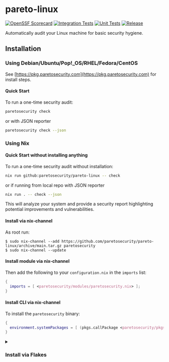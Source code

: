# pareto-linux
[![OpenSSF Scorecard](https://api.scorecard.dev/projects/github.com/ParetoSecurity/pareto-linux/badge)](https://scorecard.dev/viewer/?uri=github.com/ParetoSecurity/pareto-linux)
[![Integration Tests](https://github.com/ParetoSecurity/pareto-linux/actions/workflows/build.yml/badge.svg)](https://github.com/ParetoSecurity/pareto-linux/actions/workflows/build.yml)
[![Unit Tests](https://github.com/ParetoSecurity/pareto-linux/actions/workflows/unit.yml/badge.svg)](https://github.com/ParetoSecurity/pareto-linux/actions/workflows/unit.yml)
[![Release](https://github.com/ParetoSecurity/pareto-linux/actions/workflows/release.yml/badge.svg)](https://github.com/ParetoSecurity/pareto-linux/actions/workflows/release.yml)


Automatically audit your Linux machine for basic security hygiene.

## Installation

### Using Debian/Ubuntu/Pop!_OS/RHEL/Fedora/CentOS

See [https://pkg.paretosecurity.com](https://pkg.paretosecurity.com) for install steps.


#### Quick Start

To run a one-time security audit:

```bash
paretosecurity check
```

or with JSON reporter

```bash
paretosecurity check --json
```

### Using Nix

#### Quick Start without installing anything

To run a one-time security audit without installation:

```bash
nix run github:paretosecurity/pareto-linux -- check
```

or if running from local repo with JSON reporter

```bash
nix run . -- check --json
```

This will analyze your system and provide a security report highlighting potential improvements and vulnerabilities.


#### Install via nix-channel

</summary>

As root run:

```ShellSession
$ sudo nix-channel --add https://github.com/paretosecurity/pareto-linux/archive/main.tar.gz paretosecurity
$ sudo nix-channel --update
```

#### Install module via nix-channel

Then add the following to your `configuration.nix` in the `imports` list:

```nix
{
  imports = [ <paretosecurity/modules/paretosecurity.nix> ];
}
```

#### Install CLI via nix-channel

To install the `paretosecurity` binary:

```nix
{
  environment.systemPackages = [ (pkgs.callPackage <paretosecurity/pkgs/paretosecurity.nix> {}) ];
}
```

</details>

<details>
<summary>

### Install via Flakes

</summary>

#### Install module via Flakes

```nix
{
  inputs.paretosecurity.url = "github:paretosecurity/pareto-linux";
  # optional, not necessary for the module
  #inputs.paretosecurity.inputs.nixpkgs.follows = "nixpkgs";

  outputs = { self, nixpkgs, paretosecurity }: {
    # change `yourhostname` to your actual hostname
    nixosConfigurations.yourhostname = nixpkgs.lib.nixosSystem {
      # change to your system:
      system = "x86_64-linux";
      modules = [
        ./configuration.nix
        paretosecurity.nixosModules.default
      ];
    };
  };
}
```

#### Install CLI via Flakes

Using [NixOS module](https://wiki.nixos.org/wiki/NixOS_modules)
(replace system "x86_64-linux" with your system):

```nix
{
  environment.systemPackages = [ paretosecurity.packages.x86_64-linux.default ];
}
```

e.g. inside your `flake.nix` file:

```nix
{
  inputs.paretosecurity.url = "github:paretosecurity/pareto-linux";
  # ...

  outputs = { self, nixpkgs, paretosecurity }: {
    # change `yourhostname` to your actual hostname
    nixosConfigurations.yourhostname = nixpkgs.lib.nixosSystem {
      system = "x86_64-linux";
      modules = [
        # ...
        {
          environment.systemPackages = [ paretosecurity.packages.${system}.default ];
        }
      ];
    };
  };
}
```

</details>
